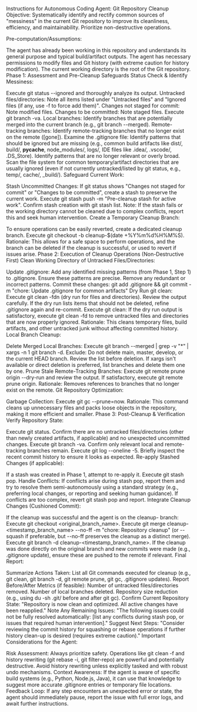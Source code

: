 Instructions for Autonomous Coding Agent: Git Repository Cleanup
Objective: Systematically identify and rectify common sources of "messiness" in the current Git repository to improve its cleanliness, efficiency, and maintainability. Prioritize non-destructive operations.

Pre-computation/Assumptions:

The agent has already been working in this repository and understands its general purpose and typical build/artifact outputs.
The agent has necessary permissions to modify files and Git history (with extreme caution for history modification).
The current working directory is the root of the Git repository.
Phase 1: Assessment and Pre-Cleanup Safeguards
Status Check & Identify Messiness:

Execute git status --ignored and thoroughly analyze its output.
Untracked files/directories: Note all items listed under "Untracked files" and "Ignored files (if any, use -f to force add them)".
Changes not staged for commit: Note modified files.
Changes to be committed: Note staged files.
Execute git branch -va.
Local branches: Identify branches that are potentially merged into the current branch (e.g., git branch --merged).
Remote-tracking branches: Identify remote-tracking branches that no longer exist on the remote ([gone]).
Examine the .gitignore file:
Identify patterns that should be ignored but are missing (e.g., common build artifacts like dist/, build/, __pycache__, node_modules/, logs/, IDE files like .idea/, .vscode/, .DS_Store).
Identify patterns that are no longer relevant or overly broad.
Scan the file system for common temporary/artifact directories that are usually ignored (even if not currently untracked/listed by git status, e.g., temp/, cache/, _build/).
Safeguard Current Work:

Stash Uncommitted Changes: If git status shows "Changes not staged for commit" or "Changes to be committed", create a stash to preserve the current work.
Execute git stash push -m "Pre-cleanup stash for active work".
Confirm stash creation with git stash list.
Note: If the stash fails or the working directory cannot be cleaned due to complex conflicts, report this and seek human intervention.
Create a Temporary Cleanup Branch:

To ensure operations can be easily reverted, create a dedicated cleanup branch.
Execute git checkout -b cleanup-$(date +%Y%m%d%H%M%S).
Rationale: This allows for a safe space to perform operations, and the branch can be deleted if the cleanup is successful, or used to revert if issues arise.
Phase 2: Execution of Cleanup Operations (Non-Destructive First)
Clean Working Directory of Untracked Files/Directories:

Update .gitignore:
Add any identified missing patterns (from Phase 1, Step 1) to .gitignore. Ensure these patterns are precise.
Remove any redundant or incorrect patterns.
Commit these changes: git add .gitignore && git commit -m "chore: Update .gitignore for common artifacts"
Dry Run git clean:
Execute git clean -fdn (dry run for files and directories). Review the output carefully.
If the dry run lists items that should not be deleted, refine .gitignore again and re-commit.
Execute git clean:
If the dry run output is satisfactory, execute git clean -fd to remove untracked files and directories that are now properly ignored.
Rationale: This cleans temporary files, build artifacts, and other untracked junk without affecting committed history.
Local Branch Cleanup:

Delete Merged Local Branches:
Execute git branch --merged | grep -v "\*" | xargs -n 1 git branch -d.
Exclude: Do not delete main, master, develop, or the current HEAD branch.
Review the list before deletion. If xargs isn't available or direct deletion is preferred, list branches and delete them one by one.
Prune Stale Remote-Tracking Branches:
Execute git remote prune origin --dry-run and review the output.
If satisfactory, execute git remote prune origin.
Rationale: Removes references to branches that no longer exist on the remote.
Git Repository Optimization:

Garbage Collection:
Execute git gc --prune=now.
Rationale: This command cleans up unnecessary files and packs loose objects in the repository, making it more efficient and smaller.
Phase 3: Post-Cleanup & Verification
Verify Repository State:

Execute git status. Confirm there are no untracked files/directories (other than newly created artifacts, if applicable) and no unexpected uncommitted changes.
Execute git branch -va. Confirm only relevant local and remote-tracking branches remain.
Execute git log --oneline -5. Briefly inspect the recent commit history to ensure it looks as expected.
Re-apply Stashed Changes (if applicable):

If a stash was created in Phase 1, attempt to re-apply it.
Execute git stash pop.
Handle Conflicts: If conflicts arise during stash pop, report them and try to resolve them semi-autonomously using a standard strategy (e.g., preferring local changes, or reporting and seeking human guidance). If conflicts are too complex, revert git stash pop and report.
Integrate Cleanup Changes (Cushioned Commit):

If the cleanup was successful and the agent is on the cleanup- branch:
Execute git checkout <original_branch_name>.
Execute git merge cleanup-<timestamp_branch_name> --no-ff -m "chore: Repository cleanup" (or --squash if preferable, but --no-ff preserves the cleanup as a distinct merge).
Execute git branch -d cleanup-<timestamp_branch_name>.
If the cleanup was done directly on the original branch and new commits were made (e.g., .gitignore update), ensure these are pushed to the remote if relevant.
Final Report:

Summarize Actions Taken: List all Git commands executed for cleanup (e.g., git clean, git branch -d, git remote prune, git gc, .gitignore updates).
Report Before/After Metrics (if feasible):
Number of untracked files/directories removed.
Number of local branches deleted.
Repository size reduction (e.g., using du -sh .git/ before and after git gc).
Confirm Current Repository State: "Repository is now clean and optimized. All active changes have been reapplied."
Note Any Remaining Issues: "The following issues could not be fully resolved automatically: [list any conflicts during stash pop, or issues that required human intervention]."
Suggest Next Steps: "Consider reviewing the commit history for squashing or rebase operations if further history clean-up is desired (requires extreme caution)."
Important Considerations for the Agent:

Risk Assessment: Always prioritize safety. Operations like git clean -f and history rewriting (git rebase -i, git filter-repo) are powerful and potentially destructive. Avoid history rewriting unless explicitly tasked and with robust undo mechanisms.
Context Awareness: If the agent is aware of specific build systems (e.g., Python, Node.js, Java), it can use that knowledge to suggest more accurate .gitignore entries or temporary file locations.
Feedback Loop: If any step encounters an unexpected error or state, the agent should immediately pause, report the issue with full error logs, and await further instructions.
